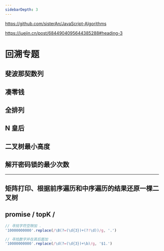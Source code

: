 ```yaml
---
sidebarDepth: 3
---
```


https://github.com/sisterAn/JavaScript-Algorithms

https://juejin.cn/post/6844904095644385288#heading-3
 
# 回溯专题
## 斐波那契数列
## 凑零钱

## 全排列
## N 皇后

## 二叉树最小高度
## 解开密码锁的最少次数

------------------------------------------------

## 矩阵打印、根据前序遍历和中序遍历的结果还原一棵二叉树
## promise / topK / 

```js
// 寻找字符空隙加 .
'10000000000'.replace(/\B(?=(\d{3})+(?!\d))/g, '.')

// 寻找数字并在其后面加 . 
'10000000000'.replace(/\d(?=(\d{3})+\b)/g, '$1.')
```
